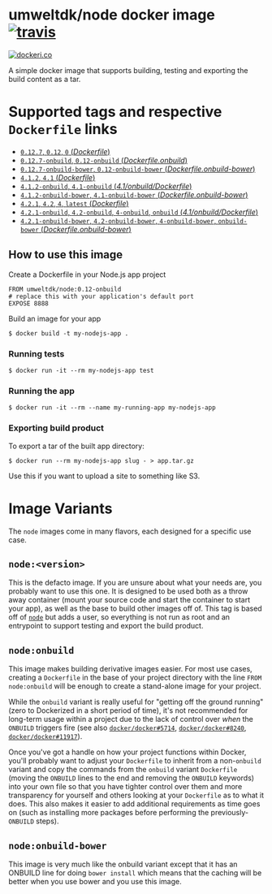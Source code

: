 # umweltdk/node docker image [![travis](https://travis-ci.org/umweltdk/docker-node.svg?branch=master)](https://travis-ci.org/umweltdk/docker-node)

[![dockeri.co](http://dockeri.co/image/umweltdk/node)](https://hub.docker.com/r/umweltdk/node/)

A simple docker image that supports building, testing and exporting the build content as a tar.

# Supported tags and respective `Dockerfile` links

- [`0.12.7`, `0.12`, `0` (*Dockerfile*)](https://github.com/umweltdk/docker-node/blob/master/Dockerfile)
- [`0.12.7-onbuild`, `0.12-onbuild` (*Dockerfile.onbuild*)](https://github.com/umweltdk/docker-node/blob/master/Dockerfile.onbuild)
- [`0.12.7-onbuild-bower`, `0.12-onbuild-bower` (*Dockerfile.onbuild-bower*)](https://github.com/umweltdk/docker-node/blob/master/Dockerfile.onbuild-bower)
- [`4.1.2`, `4.1` (*Dockerfile*)](https://github.com/umweltdk/docker-node/blob/master/Dockerfile)
- [`4.1.2-onbuild`, `4.1-onbuild` (*4.1/onbuild/Dockerfile*)](https://github.com/umweltdk/docker-node/blob/master/Dockerfile.onbuild)
- [`4.1.2-onbuild-bower`, `4.1-onbuild-bower` (*Dockerfile.onbuild-bower*)](https://github.com/umweltdk/docker-node/blob/master/Dockerfile.onbuild-bower)
- [`4.2.1`, `4.2`, `4`, `latest` (*Dockerfile*)](https://github.com/umweltdk/docker-node/blob/master/Dockerfile)
- [`4.2.1-onbuild`, `4.2-onbuild`, `4-onbuild`, `onbuild` (*4.1/onbuild/Dockerfile*)](https://github.com/umweltdk/docker-node/blob/master/Dockerfile.onbuild)
- [`4.2.1-onbuild-bower`, `4.2-onbuild-bower`, `4-onbuild-bower`, `onbuild-bower` (*Dockerfile.onbuild-bower*)](https://github.com/umweltdk/docker-node/blob/master/Dockerfile.onbuild-bower)

## How to use this image

Create a Dockerfile in your Node.js app project

```
FROM umweltdk/node:0.12-onbuild
# replace this with your application's default port
EXPOSE 8888
````

Build an image for your app

```
$ docker build -t my-nodejs-app .
```

### Running tests

```
$ docker run -it --rm my-nodejs-app test
```

### Running the app

```
$ docker run -it --rm --name my-running-app my-nodejs-app
```

### Exporting build product

To export a tar of the built app directory:

```
$ docker run --rm my-nodejs-app slug - > app.tar.gz
```

 Use this if you want to upload a site to something like S3.

# Image Variants

The `node` images come in many flavors, each designed for a specific use case.

## `node:<version>`

This is the defacto image. If you are unsure about what your needs are, you probably want to use this one. It is designed to be used both as a throw away container (mount your source code and start the container to start your app), as well as the base to build other images off of. This tag is based off of [`node`](https://registry.hub.docker.com/_/node/) but adds a user, so everything is not run as root and an entrypoint to support testing and export the build product.

## `node:onbuild`

This image makes building derivative images easier. For most use cases, creating a `Dockerfile` in the base of your project directory with the line `FROM node:onbuild` will be enough to create a stand-alone image for your project.

While the `onbuild` variant is really useful for "getting off the ground running" (zero to Dockerized in a short period of time), it's not recommended for long-term usage within a project due to the lack of control over *when* the `ONBUILD` triggers fire (see also [`docker/docker#5714`](https://github.com/docker/docker/issues/5714), [`docker/docker#8240`](https://github.com/docker/docker/issues/8240), [`docker/docker#11917`](https://github.com/docker/docker/issues/11917)).

Once you've got a handle on how your project functions within Docker, you'll probably want to adjust your `Dockerfile` to inherit from a non-`onbuild` variant and copy the commands from the `onbuild` variant `Dockerfile` (moving the `ONBUILD` lines to the end and removing the `ONBUILD` keywords) into your own file so that you have tighter control over them and more transparency for yourself and others looking at your `Dockerfile` as to what it does. This also makes it easier to add additional requirements as time goes on (such as installing more packages before performing the previously-`ONBUILD` steps).

## `node:onbuild-bower`

This image is very much like the onbuild variant except that it has an ONBUILD line for doing ```bower install``` which means that the caching will be better when you use bower and you use this image.

